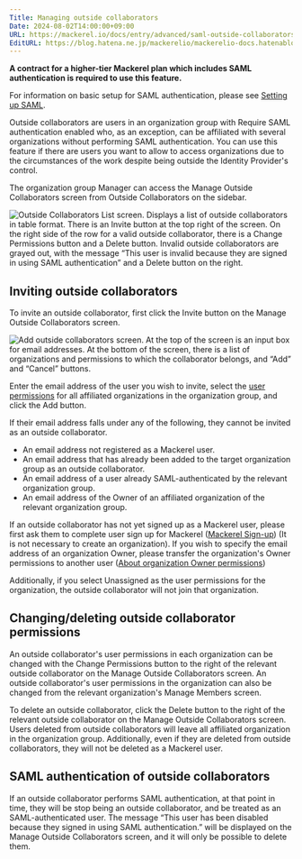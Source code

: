 ```yaml
---
Title: Managing outside collaborators
Date: 2024-08-02T14:00:00+09:00
URL: https://mackerel.io/docs/entry/advanced/saml-outside-collaborators
EditURL: https://blog.hatena.ne.jp/mackerelio/mackerelio-docs.hatenablog.mackerel.io/atom/entry/6802340630902355628
---
```


**A contract for a higher-tier Mackerel plan which includes SAML authentication is required to use this feature.**

For information on basic setup for SAML authentication, please see [Setting up SAML](https://mackerel.io/docs/entry/advanced/saml-settings).

Outside collaborators are users in an organization group with Require SAML authentication enabled who, as an exception, can be affiliated with several organizations without performing SAML authentication.
You can use this feature if there are users you want to allow to access organizations due to the circumstances of the work despite being outside the Identity Provider's control.

The organization group Manager can access the Manage Outside Collaborators screen from Outside Collaborators on the sidebar.

![Outside Collaborators List screen. Displays a list of outside collaborators in table format. There is an Invite button at the top right of the screen. On the right side of the row for a valid outside collaborator, there is a Change Permissions button and a Delete button. Invalid outside collaborators are grayed out, with the message “This user is invalid because they are signed in using SAML authentication” and a Delete button on the right.](https://cdn-ak.f.st-hatena.com/images/fotolife/m/mackerelio/20240829/20240829171239_original.png)

## Inviting outside collaborators

To invite an outside collaborator, first click the Invite button on the Manage Outside Collaborators screen.

![Add outside collaborators screen. At the top of the screen is an input box for email addresses. At the bottom of the screen, there is a list of organizations and permissions to which the collaborator belongs, and “Add” and “Cancel” buttons.](https://cdn-ak.f.st-hatena.com/images/fotolife/m/mackerelio/20240829/20240829163147_original.png)

Enter the email address of the user you wish to invite, select the [user permissions](https://mackerel.io/docs/entry/spec/authority) for all affiliated organizations in the organization group, and click the Add button.

If their email address falls under any of the following, they cannot be invited as an outside collaborator.

- An email address not registered as a Mackerel user.
- An email address that has already been added to the target organization group as an outside collaborator.
- An email address of a user already SAML-authenticated by the relevant organization group.
- An email address of the Owner of an affiliated organization of the relevant organization group.

If an outside collaborator has not yet signed up as a Mackerel user, please first ask them to complete user sign up for Mackerel ([Mackerel Sign-up](https://mackerel.io/signup)) (It is not necessary to create an organization).
If you wish to specify the email address of an organization Owner, please transfer the organization's Owner permissions to another user ([About organization Owner permissions](https://support.mackerel.io/hc/ja/articles/360039701852-%E3%82%AA%E3%83%BC%E3%82%AC%E3%83%8B%E3%82%BC%E3%83%BC%E3%82%B7%E3%83%A7%E3%83%B3%E3%81%AE%E3%82%AA%E3%83%BC%E3%83%8A%E3%83%BC%E6%A8%A9%E9%99%90%E3%81%AB%E3%81%A4%E3%81%84%E3%81%A6))

Additionally, if you select Unassigned as the user permissions for the organization, the outside collaborator will not join that organization.

## Changing/deleting outside collaborator permissions

An outside collaborator's user permissions in each organization can be changed with the Change Permissions button to the right of the relevant outside collaborator on the Manage Outside Collaborators screen.
An outside collaborator's user permissions in the organization can also be changed from the relevant organization's Manage Members screen.

To delete an outside collaborator, click the Delete button to the right of the relevant outside collaborator on the Manage Outside Collaborators screen.
Users deleted from outside collaborators will leave all affiliated organization in the organization group.
Additionally, even if they are deleted from outside collaborators, they will not be deleted as a Mackerel user.

## SAML authentication of outside collaborators

If an outside collaborator performs SAML authentication, at that point in time, they will be stop being an outside collaborator, and be treated as an SAML-authenticated user.
The message “This user has been disabled because they signed in using SAML authentication.” will be displayed on the Manage Outside Collaborators screen, and it will only be possible to delete them.
